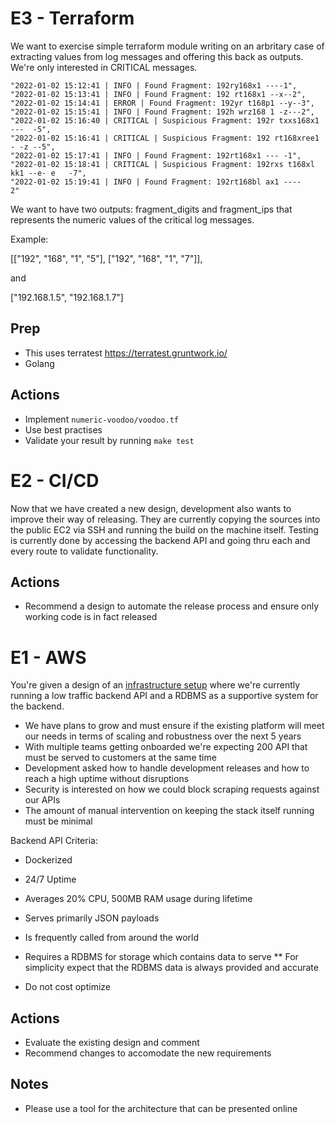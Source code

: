 # E3 - Terraform

We want to exercise simple terraform module writing on an arbritary case of extracting values from log messages and offering this back as outputs. We're only interested in CRITICAL messages.

```
"2022-01-02 15:12:41 | INFO | Found Fragment: 192ry168x1 ----1",
"2022-01-02 15:13:41 | INFO | Found Fragment: 192 rt168x1 --x--2",
"2022-01-02 15:14:41 | ERROR | Found Fragment: 192yr t168p1 --y--3",
"2022-01-02 15:15:41 | INFO | Found Fragment: 192h wrz168 1 -z---2",
"2022-01-02 15:16:40 | CRITICAL | Suspicious Fragment: 192r txxs168x1 ---  -5",
"2022-01-02 15:16:41 | CRITICAL | Suspicious Fragment: 192 rt168xree1 - -z --5",
"2022-01-02 15:17:41 | INFO | Found Fragment: 192rt168x1 --- -1",
"2022-01-02 15:18:41 | CRITICAL | Suspicious Fragment: 192rxs t168xl kk1 --e- e   -7",
"2022-01-02 15:19:41 | INFO | Found Fragment: 192rt168bl ax1 ----     2"
```

We want to have two outputs: fragment_digits and fragment_ips that represents the numeric values of the critical log messages.

Example:

[["192", "168", "1", "5"],
["192", "168", "1", "7"]],

and

["192.168.1.5", "192.168.1.7"]

## Prep

* This uses terratest https://terratest.gruntwork.io/
* Golang

## Actions

* Implement `numeric-voodoo/voodoo.tf`
* Use best practises
* Validate your result by running `make test`
# E2 - CI/CD

Now that we have created a new design, development also wants to improve their way of releasing.
They are currently copying the sources into the public EC2 via SSH and running the build on the machine itself. Testing is currently done by accessing the backend API and going thru each and every route to validate functionality.

## Actions

* Recommend a design to automate the release process and ensure only working code is in fact released
# E1 - AWS

You're given a design of an [infrastructure setup](https://cdn.production.data.zndbx.com/assessment/E1_2022-02-11.png) where we're currently running a low traffic backend API and a RDBMS as a supportive system for the backend.

* We have plans to grow and must ensure if the existing platform will meet our needs in terms of scaling and robustness over the next 5 years
* With multiple teams getting onboarded we're expecting 200 API that must be served to customers at the same time
* Development asked how to handle development releases and how to reach a high uptime without disruptions
* Security is interested on how we could block scraping requests against our APIs
* The amount of manual intervention on keeping the stack itself running must be minimal

Backend API Criteria:
* Dockerized
* 24/7 Uptime
* Averages 20% CPU, 500MB RAM usage during lifetime
* Serves primarily JSON payloads
* Is frequently called from around the world
* Requires a RDBMS for storage which contains data to serve
** For simplicity expect that the RDBMS data is always provided and accurate

* Do not cost optimize

## Actions

* Evaluate the existing design and comment
* Recommend changes to accomodate the new requirements

## Notes

* Please use a tool for the architecture that can be presented online
